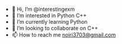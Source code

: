 - 👋 Hi, I’m @interestingexm
- 👀 I’m interested in Python C++
- 🌱 I’m currently learning Python
- 💞️ I’m looking to collaborate on C++
- 📫 How to reach me noiri3703@gmail.com

<!---
interestingexm/interestingexm is a ✨ special ✨ repository because its `README.md` (this file) appears on your GitHub profile.
You can click the Preview link to take a look at your changes.
--->
